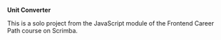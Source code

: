 **Unit Converter**

This is a solo project from the JavaScript module of the Frontend Career Path course on Scrimba.
